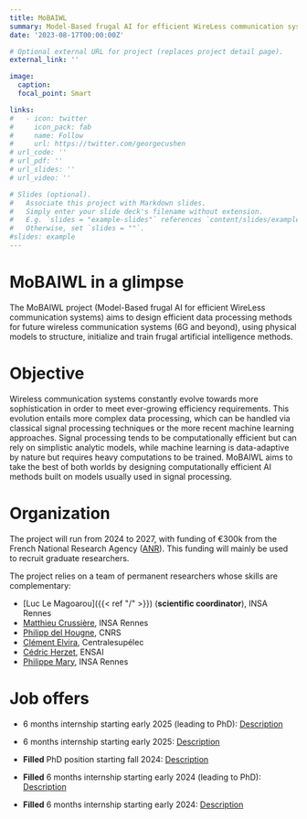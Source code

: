 ```yaml
---
title: MoBAIWL
summary: Model-Based frugal AI for efficient WireLess communication systems
date: '2023-08-17T00:00:00Z'

# Optional external URL for project (replaces project detail page).
external_link: ''

image:
  caption: 
  focal_point: Smart

links:
#   - icon: twitter
#     icon_pack: fab
#     name: Follow
#     url: https://twitter.com/georgecushen
# url_code: ''
# url_pdf: ''
# url_slides: ''
# url_video: ''

# Slides (optional).
#   Associate this project with Markdown slides.
#   Simply enter your slide deck's filename without extension.
#   E.g. `slides = "example-slides"` references `content/slides/example-slides.md`.
#   Otherwise, set `slides = ""`.
#slides: example
---
```


# MoBAIWL in a glimpse

The MoBAIWL project (Model-Based frugal AI for efficient WireLess communication systems) aims to design efficient data processing methods for future wireless communication systems (6G and beyond), using physical models to structure, initialize and train frugal artificial intelligence methods.

# Objective

Wireless communication systems constantly evolve towards more sophistication in order to meet
ever-growing efficiency requirements. This evolution entails more complex data processing, which can
be handled via classical signal processing techniques or the more recent machine learning approaches.
Signal processing tends to be computationally efficient but can rely on simplistic analytic models,
while machine learning is data-adaptive by nature but requires heavy computations to be trained.
MoBAIWL aims to take the best of both worlds by designing computationally efficient AI methods
built on models usually used in signal processing.

# Organization

The project will run from 2024 to 2027, with funding of €300k from the French National Research Agency ([ANR](https://anr.fr/)). This funding will mainly be used to recruit graduate researchers.

The project relies on a team of permanent researchers whose skills are complementary:
- [Luc Le Magoarou]({{< ref "/" >}}) (**scientific coordinator**), INSA Rennes
- [Matthieu Crussière](https://scholar.google.fr/citations?user=8w3lju8AAAAJ&hl=fr), INSA Rennes
- [Philipp del Hougne](https://sites.google.com/view/pdelhougne/home), CNRS
- [Clément Elvira](https://c-elvira.github.io/), Centralesupélec
- [Cédric Herzet](https://people.rennes.inria.fr/Cedric.Herzet/Cedric.Herzet/Main.html), ENSAI
- [Philippe Mary](https://pmary.perso.insa-rennes.fr/), INSA Rennes

# Job offers

- 6 months internship starting early 2025 (leading to PhD): [Description](./Internship_interference_rejection.pdf)
- 6 months internship starting early 2025: [Description](./Internship_ML_FSS_synthesis.pdf)

- **Filled** PhD position starting fall 2024: [Description](./PhD_MIMO_unfolding.pdf)

- **Filled** 6 months internship starting early 2024 (leading to PhD): [Description](./Internship_MIMO_unfolding.pdf)
- **Filled** 6 months internship starting early 2024: [Description](./Internship_ML_FSS.pdf)
